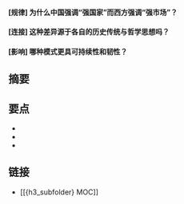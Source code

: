 #### [规律] 为什么中国强调“强国家”而西方强调“强市场”？


#### [连接] 这种差异源于各自的历史传统与哲学思想吗？


#### [影响] 哪种模式更具可持续性和韧性？


## 摘要


## 要点

- 
- 
- 

## 链接

- [[{h3_subfolder} MOC]]
